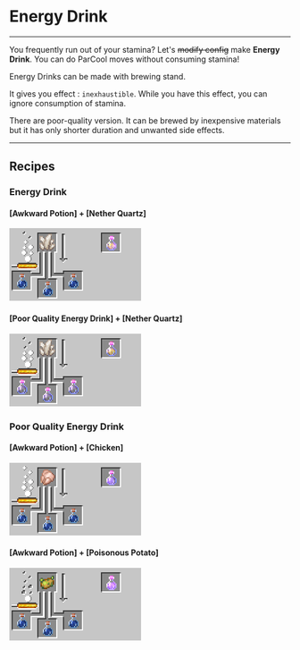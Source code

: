 # Energy Drink

---

You frequently run out of your stamina? Let's ~~modify config~~ make **Energy Drink**. You can do ParCool moves without
consuming stamina!

Energy Drinks can be made with brewing stand.

It gives you effect : `inexhaustible`. While you have this effect, you can ignore consumption of stamina.

There are poor-quality version. It can be brewed by inexpensive materials but it has only shorter duration and unwanted
side effects.

---

## Recipes

### Energy Drink

#### [Awkward Potion] + [Nether Quartz]

![energy drink recipe 1](../resources/recipes/brewing_energy_drink_1.png)

#### [Poor Quality Energy Drink] + [Nether Quartz]

![energy drink recipe 2](../resources/recipes/brewing_energy_drink_2.png)

### Poor Quality Energy Drink

#### [Awkward Potion] + [Chicken]

![poor energy drink recipe 1](../resources/recipes/brewing_poor_energy_drink_1.png)

#### [Awkward Potion] + [Poisonous Potato]

![poor energy drink recipe 2](../resources/recipes/brewing_poor_energy_drink_2.png)
